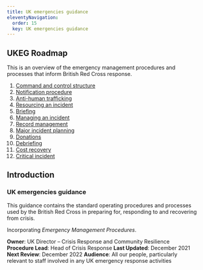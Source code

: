 ```yaml
---
title: UK emergencies guidance
eleventyNavigation:
  order: 15
  key: UK emergencies guidance
---
```


## UKEG Roadmap

This is an overview of the emergency management procedures and processes that inform British Red Cross response.

1. [Command and control structure](./command-and-control-structure/)
2. [Notification procedure](./notification-procedure/)
3. [Anti-human trafficking](./anti-human-trafficking/)
4. [Resourcing an incident](./resourcing-an-incident/)
5. [Briefing](./briefing)
6. [Managing an incident](./managing-an-incident/)
7. [Record management](./record-management/)
8. [Major incident planning](./major-incident-planning/)
9. [Donations](./donations/)
10. [Debriefing](./debriefing/)
11. [Cost recovery](./cost-recovery/)
12. [Critical incident](./critical-incident)

## Introduction

### UK emergencies guidance

This guidance contains the standard operating procedures and processes used by the British Red Cross in preparing for, responding to and recovering from crisis.

Incorporating *Emergency Management Procedures*.

**Owner**: UK Director – Crisis Response and Community Resilience
**Procedure Lead**: Head of Crisis Response
**Last Updated**: December 2021
**Next Review**: December 2022
**Audience**: All our people, particularly relevant to staff involved in any UK emergency response activities
